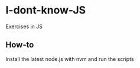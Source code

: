 # I-dont-know-JS
Exercises in JS

## How-to

Install the latest node.js with nvm and run the scripts